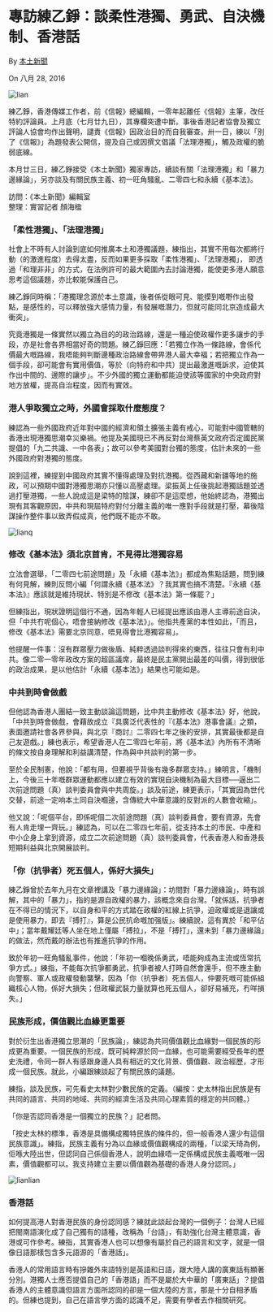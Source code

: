 專訪練乙錚：談柔性港獨、勇武、自決機制、香港話
==============================================

By [本土新聞](http://www.localpresshk.com/author/webmaster/)

On 八月 28, 2016

  
  
  

![lian](http://www.localpresshk.com/wp-content/uploads/2016/08/lian-1.jpg?x16008)

練乙錚，香港傳媒工作者，前《信報》總編輯，一零年起離任《信報》主筆，改任特約評論員。上月底（七月廿九日），其專欄突遭中斷。事後香港記者協會及獨立評論人協會均作出聲明，譴責《信報》因政治目的而自我審查。卅一日，練以「別了《信報》」為題發表公開信，提及自己或因撰文倡議「法理港獨」，觸及政權的脆弱底線。

本月廿三日，練乙錚接受《本土新聞》獨家專訪，續談有關「法理港獨」和「暴力邊緣論」，另亦談及有關民族主義、初一旺角騷亂、二零四七和永續《基本法》。

訪問：《本土新聞》編輯室  
整理：實習記者 顏海楹

### 「柔性港獨」、「法理港獨」

社會上不時有人討論到底如何推廣本土和港獨議題，練指出，其實不用每次都將行動（的激進程度）去得太盡，反而如果更多採取「柔性港獨」、「法理港獨」，
即透過「和理非非」的方式，在法例許可的最大範圍內去討論港獨，能使更多港人願意思考這個議題，亦比較能保護自己。

練乙錚同時稱：「港獨理念源於本土意識，後者係從眼可見、能摸到嘅嘢作出發點，是感性的，可以釋放強大感情力量，有發展嘅潛力，但就可能同北京造成最大衝突」。

究竟港獨是一條實然以獨立為目的的政治路線，還是一種迫使政權作更多讓步的手段，亦是社會各界相當好奇的問題。練乙錚回應：「若獨立作為一條路線，會係代價最大嘅路線，我唔能夠判斷邊種政治路線會帶畀港人最大幸福；若把獨立作為一個手段，卻可能會有實用價值，等於（向特府和中共）提出最激進嘅訴求，迫使其作出中間的、邊際的讓步」。不少外國的獨立運動都能迫使該等國家的中央政府對地方放權，提高自治程度，因而有實效。

### 港人爭取獨立之時，外國會採取什麼態度？

練認為一些外國政府近年對中國的經濟和領土擴張主義有戒心，可能對中國管轄的香港出現港獨思潮幸災樂禍。他提及美國現已不再反對台灣蔡英文政府否定國民黨提倡的「九二共識、一中各表」；故可以參考美國對台獨的態度，估計未來的一些外國政府對港獨的態度。

說到這裡，練提到中國政府其實不懂得處理及對抗港獨。從西藏和新疆等地的施政，可以預期中國對港獨思潮亦只懂以高壓處理。梁振英上任後挑起港獨話題並透過打壓港獨，一些人說成這是梁特的陰謀，練卻不是這麼想，他始終認為，港獨出現有其客觀原因，中共和現屆特府對付分離主義的唯一應對手段就是打壓，幕後陰謀操作整件事以致弄假成真，他們既不能亦不敢。

![lianq](http://www.localpresshk.com/wp-content/uploads/2016/08/lianq.jpg?x16008)

### 修改《基本法》須北京首肯，不見得比港獨容易

立法會選舉，「二零四七前途問題」及「永續《基本法》」都成為焦點話題，問到練有何見解，練則反問小編「何謂永續《基本法》？我其實也搞不清楚。『永續《基本法》』應該就是維持現狀、特別是不修改《基本法》第一條罷？」

但練指出，現狀證明這個行不通，因為年輕人已經提出應該由港人主導前途自決，但「中共冇呢個心，唔會接納修改《基本法》」。他指共產黨的本性如此，「而且，修改《基本法》需要北京同意，唔見得會比港獨容易」。

  
  
  

他提醒一件事：沒有群眾壓力做後盾、純粹透過談判得來的東西，往往只會有利中共。像二零一零年政改方案的超區議席，最終是民主黨開出最差的叫價，得到很低的政治成果，是以他估計「永續《基本法》」結果也可能如是。

### 中共到時會做戲

但他認為香港人團結一致主動談論這問題，比中共主動修改《基本法》好，他說，「中共到時會做戲，會藉故成立『具廣泛代表性的『《基本法》港事會議』之類，表面邀請社會各界參與，與北京『商討』二零四七年之後的安排，其實最後都是自己友遊戲。」練也表示，希望香港人在二零四七年前，將《基本法》內所有不清晰的條文按自身理解和利益講清楚，作為與中共談判的第一步。

至於全民制憲，他說：「都有用，但要視乎背後有幾多群眾支持。」練明言，「機制上，今後三十年嘅群眾運動都應以建立有效的實現自決機制為最大目標──逼出二次前途問題（真）談判委員會與中共周旋。」談及前途，練更表示，「其實因為世代交替，前途一定响本土同自決嗰邊，含傳統大中華意識的反對派的人數會收縮」。

他又說：「呢個平台，即係呢個二次前途問題（真）談判委員會，要有資源，先會有人肯走埋一齊玩。」練認為，可以在二零四七年前，從支持本土的市民、中產和中小企身上拿到資源，成立二次前途問題（真）談判委員會，代表香港人和香港長短期利益與北京開展談判。

### 「你（抗爭者）死五個人，係好大損失」

練乙錚曾於去年九月在文章裡講及「暴力邊緣論」：坊間對「暴力邊緣論」，時有誤解，其中的「暴力」，指的是源自政權的暴力，該概念來自台灣。「就係話，抗爭者在不得已的情況下，以自身和平的方式踏在政權的紅線上抗爭，迫政權或是退讓或是使用暴力，即去『搏打』，算是公民抗命嘅加强版」。練續說，這有異於「和平佔中」；當年戴耀廷等人坐在地上僅屬「搏拉」，不是「搏打」，還未到「暴力邊緣論」的做法，然而戴的辦法也有推進抗爭的作用。

致於年初一旺角騷亂事件，他說：「年初一嗰晚係勇武，唔能夠成為主流或恆常抗爭方式。」練指，不能每次抗爭都勇武，抗爭者被人打時自然會還手，但不應主動向警察、軍人或政權發動襲擊，因為「你（抗爭者）死五個人，仲要死嘅可能係組織核心人物，係好大損失；但政權武裝力量就算也死五個人，卻好易補充，冇咩損失。」

### 民族形成，價值觀比血緣更重要

對於衍生出香港獨立思潮的「民族論」，練認為共同價值觀比血緣對一個民族的形成更為重要。一個民族的形成，既可純粹源於同一血緣，也可能需要經受長年的歷史洗禮，令同一群人有感跟身邊人具有相近的文化背景、價值觀、政治經歷，才形成一個民族。就此，小編跟練談起了有關民族的議題。

練指，談及民族，可先看史太林對少數民族的定義。（編按：史太林指出民族是有共同的語言、共同的地域、共同的經濟生活及共同心理素質的穩定的共同體。）

「你是否認同香港是一個獨立的民族？」記者問。

「按史太林的標準，香港是具備構成獨特民族的條件的，但一般香港人還少有這個民族意識」。練指，民族主義有分為以血緣或價值觀構成的兩種，「以梁天琦為例，佢喺大陸出世，但認同自己係個香港人，說明血緣唔一定係構成民族主義嘅唯一因素，價值觀都可以。我支持建立主要以價值觀為基礎的香港人身分認同。」

![lianlian](http://www.localpresshk.com/wp-content/uploads/2016/08/lianlian.jpg?x16008)

### 香港話

如何提高港人對香港民族的身份認同感？練就此談起台灣的一個例子：台灣人已經把閩南語演化成了自己獨有的語種，改稱為「台語」，有助強化台灣主體意識，香港或可作參考。練指，其實香港人也可以想像有屬於自己的語言和文字，就是一個像日語那樣包含多元語源的「香港話」。

香港人的常用語言時有摻雜外來語特別是英語和日語，跟大陸人講的廣東話有顯著分別。港獨人士應否提倡自己的「香港語」而不是屬於大中華的「廣東話」？提倡香港人的主體意識但語言方面所認同的卻是一個大陸的方言，那是十分自相矛盾的。但練也提到，自己在語言學方面的認識不足，需要有學者去作相關研究。

  
  
  



